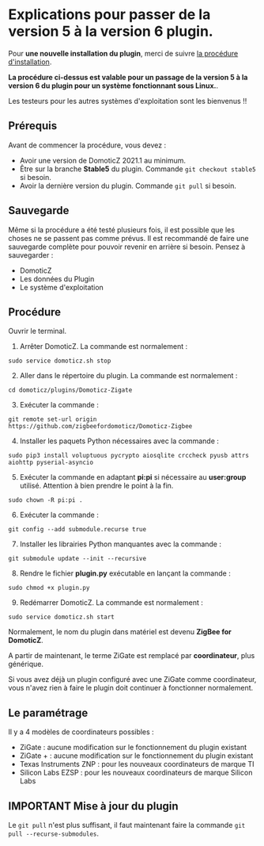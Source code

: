 # Explications pour passer de la version 5 à la version 6 plugin.


Pour __une nouvelle installation du plugin__, merci de suivre [la procédure d'installation](Plugin_Installation.md).


__La procédure ci-dessus est valable pour un passage de la version 5 à la version 6 du plugin pour un système fonctionnant sous Linux.__.

Les testeurs pour les autres systèmes d'exploitation sont les bienvenus !!


## Prérequis

Avant de commencer la procédure, vous devez :

* Avoir une version de DomoticZ 2021.1 au minimum.
* Être sur la branche __Stable5__ du plugin. Commande `git checkout stable5` si besoin.
* Avoir la dernière version du plugin. Commande `git pull` si besoin.


## Sauvegarde

Même si la procédure a été testé plusieurs fois, il est possible que les choses ne se passent pas comme prévus.
Il est recommandé de faire une sauvegarde complète pour pouvoir revenir en arrière si besoin.
Pensez à sauvegarder :

* DomoticZ
* Les données du Plugin
* Le système d'exploitation


## Procédure

 Ouvrir le terminal.

1. Arrêter DomoticZ. La commande est normalement :
```
sudo service domoticz.sh stop
```

2. Aller dans le répertoire du plugin. La commande est normalement :
```
cd domoticz/plugins/Domoticz-Zigate
```

3. Exécuter la commande :
```
git remote set-url origin https://github.com/zigbeefordomoticz/Domoticz-Zigbee
```

4. Installer les paquets Python nécessaires avec la commande :
```
sudo pip3 install voluptuous pycrypto aiosqlite crccheck pyusb attrs aiohttp pyserial-asyncio
```

5. Exécuter la commande en adaptant __pi:pi__ si nécessaire au __user:group__ utilisé. Attention à bien prendre le point à la fin.
```
sudo chown -R pi:pi .
```

6. Exécuter la commande :
```
git config --add submodule.recurse true
```

7. Installer les librairies Python manquantes avec la commande :
```
git submodule update --init --recursive
```

8. Rendre le fichier __plugin.py__ exécutable en lançant la commande :
```
sudo chmod +x plugin.py
```

9. Redémarrer DomoticZ. La commande est normalement :
```
sudo service domoticz.sh start
```


Normalement, le nom du plugin dans matériel est devenu __ZigBee for DomoticZ__.

A partir de maintenant, le terme ZiGate est remplacé par __coordinateur__, plus générique.

Si vous avez déjà un plugin configuré avec une ZiGate comme coordinateur, vous n'avez rien à faire le plugin doit continuer à fonctionner normalement.

## Le paramétrage

Il y a 4 modèles de coordinateurs possibles :

* ZiGate : aucune modification sur le fonctionnement du plugin existant
* ZiGate + : aucune modification sur le fonctionnement du plugin existant
* Texas Instruments ZNP : pour les nouveaux coordinateurs de marque TI
* Silicon Labs EZSP  : pour les nouveaux coordinateurs de marque Silicon Labs


## IMPORTANT Mise à jour du plugin

Le `git pull` n'est plus suffisant, il faut maintenant faire la commande `git pull --recurse-submodules`.
